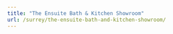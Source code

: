 ```yaml
---
title: "The Ensuite Bath & Kitchen Showroom"
url: /surrey/the-ensuite-bath-and-kitchen-showroom/
---
```

